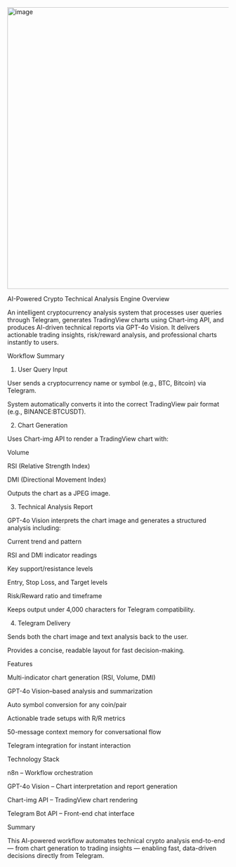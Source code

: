 <img width="1600" height="642" alt="image" src="https://github.com/user-attachments/assets/a7491300-77a4-43c1-8fd5-004271a2eb16" />





AI-Powered Crypto Technical Analysis Engine
Overview

An intelligent cryptocurrency analysis system that processes user queries through Telegram, generates TradingView charts using Chart-img API, and produces AI-driven technical reports via GPT-4o Vision.
It delivers actionable trading insights, risk/reward analysis, and professional charts instantly to users.

Workflow Summary
1. User Query Input

User sends a cryptocurrency name or symbol (e.g., BTC, Bitcoin) via Telegram.

System automatically converts it into the correct TradingView pair format (e.g., BINANCE:BTCUSDT).

2. Chart Generation

Uses Chart-img API to render a TradingView chart with:

Volume

RSI (Relative Strength Index)

DMI (Directional Movement Index)

Outputs the chart as a JPEG image.

3. Technical Analysis Report

GPT-4o Vision interprets the chart image and generates a structured analysis including:

Current trend and pattern

RSI and DMI indicator readings

Key support/resistance levels

Entry, Stop Loss, and Target levels

Risk/Reward ratio and timeframe

Keeps output under 4,000 characters for Telegram compatibility.

4. Telegram Delivery

Sends both the chart image and text analysis back to the user.

Provides a concise, readable layout for fast decision-making.

Features

Multi-indicator chart generation (RSI, Volume, DMI)

GPT-4o Vision–based analysis and summarization

Auto symbol conversion for any coin/pair

Actionable trade setups with R/R metrics

50-message context memory for conversational flow

Telegram integration for instant interaction

Technology Stack

n8n – Workflow orchestration

GPT-4o Vision – Chart interpretation and report generation

Chart-img API – TradingView chart rendering

Telegram Bot API – Front-end chat interface

Summary

This AI-powered workflow automates technical crypto analysis end-to-end — from chart generation to trading insights — enabling fast, data-driven decisions directly from Telegram.
